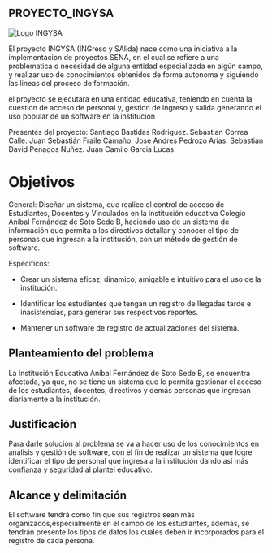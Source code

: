## PROYECTO_INGYSA

![Logo INGYSA](https://github.com/Sebastian-Penagos/PROYECTO_INGYSA/blob/Testing/logo_alpha_2.png)

El proyecto INGYSA (INGreso y SAlida) nace como una iniciativa a la implementacion de proyectos SENA, en el cual se refiere a una problematica o necesidad de alguna entidad especializada en algún campo, y realizar uso de conocimientos obtenidos de forma autonoma y siguiendo las lineas del proceso de formación.

el proyecto se ejecutara en una entidad educativa, teniendo en cuenta la cuestion de acceso de personal y, gestion de ingreso y salida generando el uso popular de un software en la institucion

Presentes del proyecto: Santiago Bastidas Rodriguez. Sebastian Correa Calle. Juan Sebastián Fraile Camaño. Jose Andres Pedrozo Arias. Sebastian David Penagos Nuñez. Juan Camilo Garcia Lucas.


# Objetivos

General: 
Diseñar un sistema, que realice el control de acceso de Estudiantes, Docentes y Vinculados en la institución educativa Colegio Aníbal Fernández de Soto Sede B, haciendo uso de un sistema de información que permita a los directivos detallar y conocer el tipo de personas que ingresan a la institución,  con un método de gestión de software.


Especificos:
-  Crear un sistema eficaz, dinamico, amigable e intuitivo para el uso de la institución.

- Identificar los estudiantes que tengan un registro de llegadas tarde e inasistencias, para generar sus respectivos reportes.

- Mantener un software de registro de actualizaciones del sistema.


## Planteamiento del problema 

La Institución Educativa Aníbal Fernández de Soto Sede B, se encuentra afectada, ya que, no se tiene un sistema que le permita gestionar el acceso de los estudiantes, docentes, directivos y demás personas que ingresan diariamente a la institución.

## Justificación 

Para darle solución al problema se va a hacer uso de los conocimientos en análisis y gestión de software, con el fin de realizar un sistema que logre identificar el tipo de personal que ingresa a la institución dando así más confianza y seguridad al plantel educativo.

 

## Alcance y delimitación  

El software tendrá como fin que sus registros sean más organizados,especialmente en el campo de los estudiantes, además, se tendrán presente los tipos de datos los cuales deben ir incorporados para el registro de cada persona.

